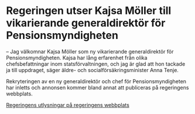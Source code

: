 # Regeringen utser Kajsa Möller till vikarierande generaldirektör för Pensionsmyndigheten

– Jag välkomnar Kajsa Möller som ny vikarierande generaldirektör för Pensionsmyndigheten. Kajsa har lång erfarenhet från olika chefsbefattningar inom statsförvaltningen, och jag är glad att hon tackade ja till uppdraget, säger äldre- och socialförsäkringsminister Anna Tenje.

Rekryteringen av en ny generaldirektör och chef för Pensionsmyndigheten har inletts och annonsen kommer bland annat att publiceras på regeringens webbplats.

[Regeringens utlysningar på regeringens webbplats](/regeringens-utlysningar/)
